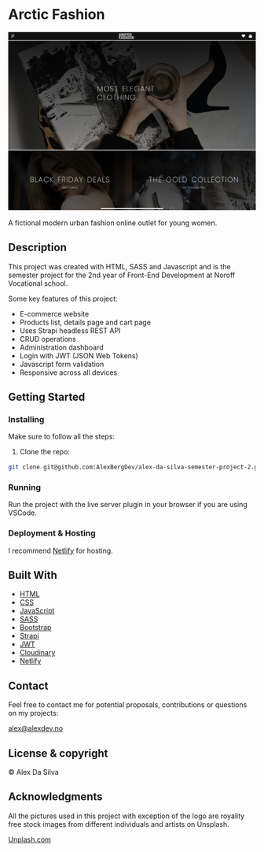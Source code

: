 # Arctic Fashion

![Arctic Fashion preview](https://github.com/AlexBergDev/alexdev-frontend/blob/main/public/assets/images/portfolio/arctic-fashion-preview.jpg)

A fictional modern urban fashion online outlet for young women.

## Description

This project was created with HTML, SASS and Javascript and is the semester project for the 2nd year of Front-End Development at Noroff Vocational school.

Some key features of this project:

- E-commerce website
- Products list, details page and cart page
- Uses Strapi headless REST API
- CRUD operations
- Administration dashboard
- Login with JWT (JSON Web Tokens)
- Javascript form validation
- Responsive across all devices

## Getting Started

### Installing

Make sure to follow all the steps:

1. Clone the repo:

```bash
git clone git@github.com:AlexBergDev/alex-da-silva-semester-project-2.git
```

### Running

Run the project with the live server plugin in your browser if you are using VSCode.

### Deployment & Hosting

I recommend [Netlify](https://www.netlify.com/) for hosting.

## Built With

- [HTML](https://www.w3schools.com/html/html_intro.asp)
- [CSS](https://www.w3schools.com/css/css_intro.asp)
- [JavaScript](https://www.javascript.com/)
- [SASS](https://sass-lang.com/)
- [Bootstrap](https://getbootstrap.com/)
- [Strapi](https://strapi.io/)
- [JWT](https://jwt.io)
- [Cloudinary](https://cloudinary.com/)
- [Netlify](https://www.netlify.com/)

## Contact

Feel free to contact me for potential proposals, contributions or questions on my projects:

[alex@alexdev.no](mailto:=alex@alexdev.no)

## License & copyright

© Alex Da Silva

## Acknowledgments

All the pictures used in this project with exception of the logo are royality free stock images from different individuals and artists on Unsplash.

[Unplash.com](https://unsplash.com/images/stock/non-copyrighted)
